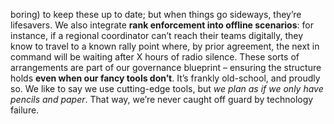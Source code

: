 boring) to keep these up to date; but when things go sideways, they’re lifesavers. We also integrate **rank enforcement into offline scenarios**: for instance, if a regional coordinator can’t reach their teams digitally, they know to travel to a known rally point where, by prior agreement, the next in command will be waiting after X hours of radio silence. These sorts of arrangements are part of our governance blueprint – ensuring the structure holds **even when our fancy tools don’t**. It’s frankly old-school, and proudly so. We like to say we use cutting-edge tools, but _we plan as if we only have pencils and paper_. That way, we’re never caught off guard by technology failure.